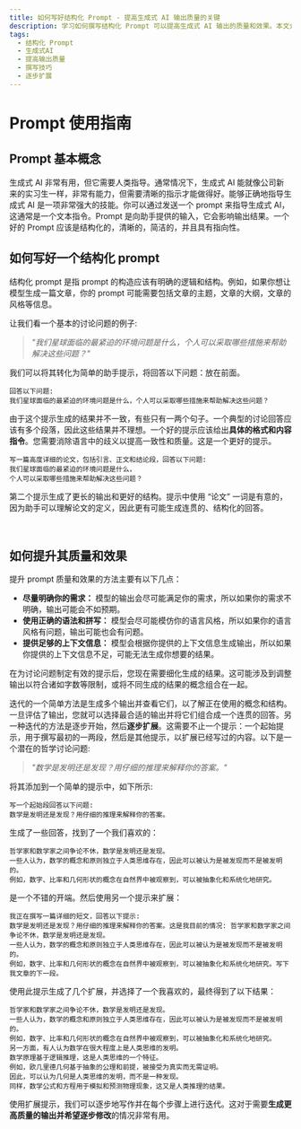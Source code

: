 ```yaml
---
title: 如何写好结构化 Prompt - 提高生成式 AI 输出质量的关键
description: 学习如何撰写结构化 Prompt 可以提高生成式 AI 输出的质量和效果。本文介绍了撰写有效 Prompt 的方法和技巧，以及如何逐步扩展和优化生成的结果。
tags:
  - 结构化 Prompt
  - 生成式AI
  - 提高输出质量
  - 撰写技巧
  - 逐步扩展
---
```


# Prompt 使用指南

## Prompt 基本概念

生成式 AI 非常有用，但它需要人类指导。通常情况下，生成式 AI 能就像公司新来的实习生一样，非常有能力，但需要清晰的指示才能做得好。能够正确地指导生成式 AI 是一项非常强大的技能。你可以通过发送一个 prompt 来指导生成式 AI，这通常是一个文本指令。Prompt 是向助手提供的输入，它会影响输出结果。一个好的 Prompt 应该是结构化的，清晰的，简洁的，并且具有指向性。

## 如何写好一个结构化 prompt

<Callout type='important'>
  结构化 prompt 是指 prompt 的构造应该有明确的逻辑和结构。例如，如果你想让模型生成一篇文章，你的
  prompt 可能需要包括文章的主题，文章的大纲，文章的风格等信息。
</Callout>

让我们看一个基本的讨论问题的例子:

> _"我们星球面临的最紧迫的环境问题是什么，个人可以采取哪些措施来帮助解决这些问题？"_

我们可以将其转化为简单的助手提示，将回答以下问题：放在前面。

```prompt
回答以下问题:
我们星球面临的最紧迫的环境问题是什么，个人可以采取哪些措施来帮助解决这些问题？
```

由于这个提示生成的结果并不一致，有些只有一两个句子。一个典型的讨论回答应该有多个段落，因此这些结果并不理想。一个好的提示应该给出**具体的格式和内容指令**。您需要消除语言中的歧义以提高一致性和质量。这是一个更好的提示。

```prompt
写一篇高度详细的论文，包括引言、正文和结论段，回答以下问题:
我们星球面临的最紧迫的环境问题是什么，
个人可以采取哪些措施来帮助解决这些问题？
```

第二个提示生成了更长的输出和更好的结构。提示中使用 “论文” 一词是有意的，因为助手可以理解论文的定义，因此更有可能生成连贯的、结构化的回答。

<br />

## 如何提升其质量和效果

<Callout type='tip'>
  提升 prompt 质量和效果的方法主要有以下几点：

- **尽量明确你的需求：** 模型的输出会尽可能满足你的需求，所以如果你的需求不明确，输出可能会不如预期。
- **使用正确的语法和拼写：** 模型会尽可能模仿你的语言风格，所以如果你的语言风格有问题，输出可能也会有问题。
- **提供足够的上下文信息：** 模型会根据你提供的上下文信息生成输出，所以如果你提供的上下文信息不足，可能无法生成你想要的结果。
 
</Callout>

在为讨论问题制定有效的提示后，您现在需要细化生成的结果。这可能涉及到调整输出以符合诸如字数等限制，或将不同生成的结果的概念组合在一起。

迭代的一个简单方法是生成多个输出并查看它们，以了解正在使用的概念和结构。一旦评估了输出，您就可以选择最合适的输出并将它们组合成一个连贯的回答。另一种迭代的方法是逐步开始，然后**逐步扩展**。这需要不止一个提示：一个起始提示，用于撰写最初的一两段，然后是其他提示，以扩展已经写过的内容。以下是一个潜在的哲学讨论问题:

> _"数学是发明还是发现？用仔细的推理来解释你的答案。"_

将其添加到一个简单的提示中，如下所示:

```prompt
写一个起始段回答以下问题:
数学是发明还是发现？用仔细的推理来解释你的答案。
```

生成了一些回答，找到了一个我们喜欢的：

```prompt
哲学家和数学家之间争论不休，数学是发明还是发现。
一些人认为，数学的概念和原则独立于人类思维存在，因此可以被认为是被发现而不是被发明的。
例如，数字、比率和几何形状的概念在自然界中被观察到，可以被抽象化和系统化地研究。
```

是一个不错的开端。然后使用另一个提示来扩展：

```prompt
我正在撰写一篇详细的短文，回答以下提示:
数学是发明还是发现？用仔细的推理来解释你的答案。这是我目前的情况: 哲学家和数学家之间争论不休，数学是发明还是发现。
一些人认为，数学的概念和原则独立于人类思维存在，因此可以被认为是被发现而不是被发明的。
例如，数字、比率和几何形状的概念在自然界中被观察到，可以被抽象化和系统化地研究。写下我文章的下一段。
```

使用此提示生成了几个扩展，并选择了一个我喜欢的，最终得到了以下结果：

```prompt
哲学家和数学家之间争论不休，数学是发明还是发现。
一些人认为，数学的概念和原则独立于人类思维存在，因此可以被认为是被发现而不是被发明的。
例如，数字、比率和几何形状的概念在自然界中被观察到，可以被抽象化和系统化地研究。
另一方面，有人认为数学在很大程度上是人类思维的发明。
数学原理基于逻辑推理，这是人类思维的一个特征。
例如，欧几里德几何基于抽象的公理和前提，被接受为真实而无需证明。
因此，可以认为几何是人类思维的发明，而不是一种发现。
同样，数学公式和方程用于模拟和预测物理现象，这又是人类推理的结果。
```

使用扩展提示，我们可以逐步地写作并在每个步骤上进行迭代。这对于需要**生成更高质量的输出并希望逐步修改**的情况非常有用。

<!-- ## 扩展阅读 -->
